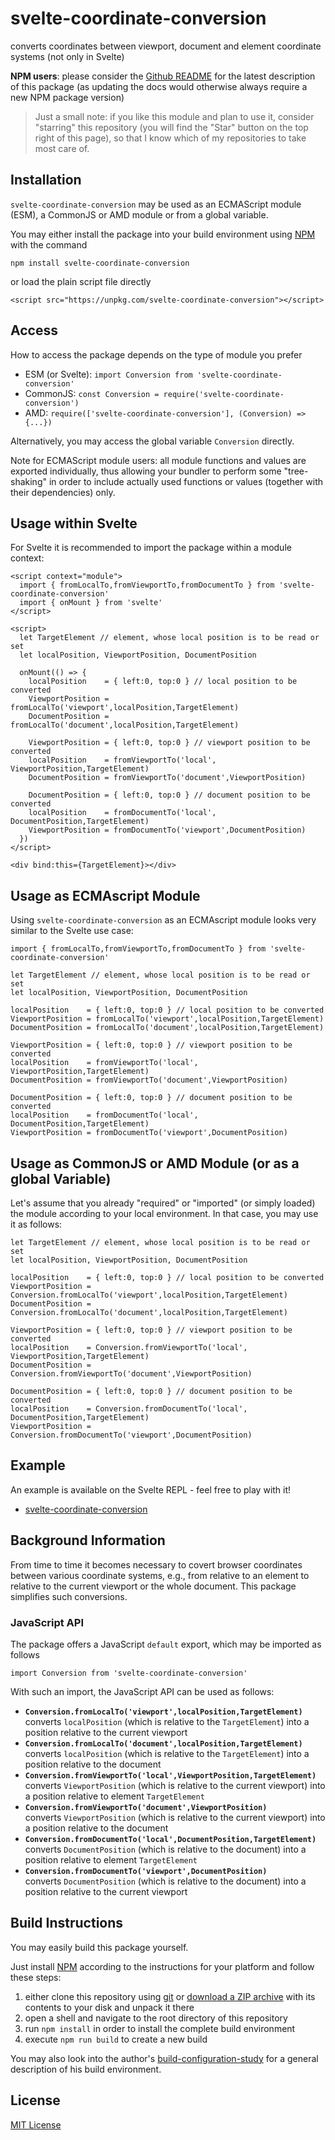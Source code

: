 # svelte-coordinate-conversion #

converts coordinates between viewport, document and element coordinate systems (not only in Svelte)
 
**NPM users**: please consider the [Github README](https://github.com/rozek/svelte-viewport-info/blob/main/README.md) for the latest description of this package (as updating the docs would otherwise always require a new NPM package version)

> Just a small note: if you like this module and plan to use it, consider "starring" this repository (you will find the "Star" button on the top right of this page), so that I know which of my repositories to take most care of.

## Installation ##

`svelte-coordinate-conversion` may be used as an ECMAScript module (ESM), a CommonJS or AMD module or from a global variable.

You may either install the package into your build environment using [NPM](https://docs.npmjs.com/) with the command

```
npm install svelte-coordinate-conversion
```

or load the plain script file directly

```
<script src="https://unpkg.com/svelte-coordinate-conversion"></script>
```

## Access ##

How to access the package depends on the type of module you prefer

* ESM (or Svelte): `import Conversion from 'svelte-coordinate-conversion'`
* CommonJS: `const Conversion = require('svelte-coordinate-conversion')`
* AMD: `require(['svelte-coordinate-conversion'], (Conversion) => {...})`

Alternatively, you may access the global variable `Conversion` directly.

Note for ECMAScript module users: all module functions and values are exported individually, thus allowing your bundler to perform some "tree-shaking" in order to include actually used functions or values (together with their dependencies) only.

## Usage within Svelte ##

For Svelte it is recommended to import the package within a module context:

```
<script context="module">
  import { fromLocalTo,fromViewportTo,fromDocumentTo } from 'svelte-coordinate-conversion'
  import { onMount } from 'svelte'
</script>

<script>
  let TargetElement // element, whose local position is to be read or set
  let localPosition, ViewportPosition, DocumentPosition
  
  onMount(() => {
    localPosition    = { left:0, top:0 } // local position to be converted
    ViewportPosition = fromLocalTo('viewport',localPosition,TargetElement)
    DocumentPosition = fromLocalTo('document',localPosition,TargetElement)

    ViewportPosition = { left:0, top:0 } // viewport position to be converted
    localPosition    = fromViewportTo('local',   ViewportPosition,TargetElement)
    DocumentPosition = fromViewportTo('document',ViewportPosition)

    DocumentPosition = { left:0, top:0 } // document position to be converted
    localPosition    = fromDocumentTo('local',   DocumentPosition,TargetElement)
    ViewportPosition = fromDocumentTo('viewport',DocumentPosition)
  })
</script>

<div bind:this={TargetElement}></div>
```

## Usage as ECMAscript Module ##

Using `svelte-coordinate-conversion` as an ECMAscript module looks very similar to the Svelte use case:

```
import { fromLocalTo,fromViewportTo,fromDocumentTo } from 'svelte-coordinate-conversion'

let TargetElement // element, whose local position is to be read or set
let localPosition, ViewportPosition, DocumentPosition
  
localPosition    = { left:0, top:0 } // local position to be converted
ViewportPosition = fromLocalTo('viewport',localPosition,TargetElement)
DocumentPosition = fromLocalTo('document',localPosition,TargetElement)

ViewportPosition = { left:0, top:0 } // viewport position to be converted
localPosition    = fromViewportTo('local',   ViewportPosition,TargetElement)
DocumentPosition = fromViewportTo('document',ViewportPosition)

DocumentPosition = { left:0, top:0 } // document position to be converted
localPosition    = fromDocumentTo('local',   DocumentPosition,TargetElement)
ViewportPosition = fromDocumentTo('viewport',DocumentPosition)
```

## Usage as CommonJS or AMD Module (or as a global Variable) ##

Let's assume that you already "required" or "imported" (or simply loaded) the module according to your local environment. In that case, you may use it as follows:

```
let TargetElement // element, whose local position is to be read or set
let localPosition, ViewportPosition, DocumentPosition
  
localPosition    = { left:0, top:0 } // local position to be converted
ViewportPosition = Conversion.fromLocalTo('viewport',localPosition,TargetElement)
DocumentPosition = Conversion.fromLocalTo('document',localPosition,TargetElement)

ViewportPosition = { left:0, top:0 } // viewport position to be converted
localPosition    = Conversion.fromViewportTo('local',   ViewportPosition,TargetElement)
DocumentPosition = Conversion.fromViewportTo('document',ViewportPosition)

DocumentPosition = { left:0, top:0 } // document position to be converted
localPosition    = Conversion.fromDocumentTo('local',   DocumentPosition,TargetElement)
ViewportPosition = Conversion.fromDocumentTo('viewport',DocumentPosition)
```

## Example ##

An example is available on the Svelte REPL - feel free to play with it!

* [svelte-coordinate-conversion](https://svelte.dev/repl/269fa097ebfb4175990b129b25e9dafa)

## Background Information ##

From time to time it becomes necessary to covert browser coordinates between various coordinate systems, e.g., from relative to an element to relative to the current viewport or the whole document. This package simplifies such conversions.

### JavaScript API ###

The package offers a JavaScript `default` export, which may be imported as follows

  `import Conversion from 'svelte-coordinate-conversion'`

With such an import, the JavaScript API can be used as follows:

* **`Conversion.fromLocalTo('viewport',localPosition,TargetElement)`**<br>converts `localPosition` (which is relative to the `TargetElement`) into a position relative to the current viewport
* **`Conversion.fromLocalTo('document',localPosition,TargetElement)`**<br>converts `localPosition` (which is relative to the `TargetElement`) into a position relative to the document
* **`Conversion.fromViewportTo('local',ViewportPosition,TargetElement)`**<br>converts `ViewportPosition` (which is relative to the current viewport) into a position relative to element `TargetElement`
* **`Conversion.fromViewportTo('document',ViewportPosition)`**<br>converts `ViewportPosition` (which is relative to the current viewport) into a position relative to the document
* **`Conversion.fromDocumentTo('local',DocumentPosition,TargetElement)`**<br>converts `DocumentPosition` (which is relative to the document) into a position relative to element `TargetElement`
* **`Conversion.fromDocumentTo('viewport',DocumentPosition)`**<br>converts `DocumentPosition` (which is relative to the document) into a position relative to the current viewport

## Build Instructions ##

You may easily build this package yourself.

Just install [NPM](https://docs.npmjs.com/) according to the instructions for your platform and follow these steps:

1. either clone this repository using [git](https://git-scm.com/) or [download a ZIP archive](https://github.com/rozek/svelte-coordinate-conversion/archive/refs/heads/main.zip) with its contents to your disk and unpack it there 
2. open a shell and navigate to the root directory of this repository
3. run `npm install` in order to install the complete build environment
4. execute `npm run build` to create a new build

You may also look into the author's [build-configuration-study](https://github.com/rozek/build-configuration-study) for a general description of his build environment.

## License ##

[MIT License](LICENSE.md)
